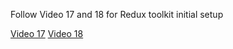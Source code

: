 <p>Follow Video 17 and 18 for Redux toolkit initial setup</p>
<a href="https://www.youtube.com/watch?v=edkBAL27Y9k">Video 17</a>
<a href="https://www.youtube.com/watch?v=fG0Y7JbYSfY">Video 18</a>
